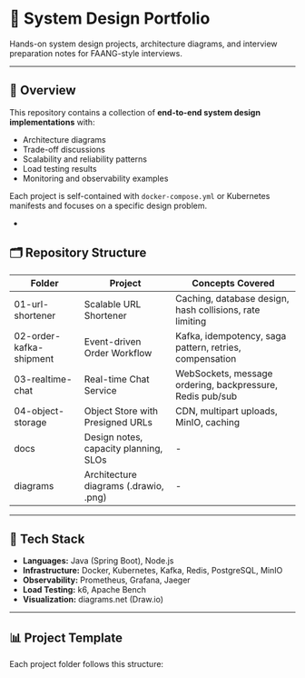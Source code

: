 # 🧠 System Design Portfolio

Hands-on system design projects, architecture diagrams, and interview preparation notes for FAANG-style interviews.

---

## 📘 Overview
This repository contains a collection of **end-to-end system design implementations** with:
- Architecture diagrams
- Trade-off discussions
- Scalability and reliability patterns
- Load testing results
- Monitoring and observability examples

Each project is self-contained with `docker-compose.yml` or Kubernetes manifests and focuses on a specific design problem.

-

## 🗂 Repository Structure
| Folder | Project | Concepts Covered |
|---------|----------|------------------|
| 01-url-shortener | Scalable URL Shortener | Caching, database design, hash collisions, rate limiting |
| 02-order-kafka-shipment | Event-driven Order Workflow | Kafka, idempotency, saga pattern, retries, compensation |
| 03-realtime-chat | Real-time Chat Service | WebSockets, message ordering, backpressure, Redis pub/sub |
| 04-object-storage | Object Store with Presigned URLs | CDN, multipart uploads, MinIO, caching |
| docs | Design notes, capacity planning, SLOs | - |
| diagrams | Architecture diagrams (.drawio, .png) | - |

---

## 🧰 Tech Stack
- **Languages:** Java (Spring Boot), Node.js
- **Infrastructure:** Docker, Kubernetes, Kafka, Redis, PostgreSQL, MinIO
- **Observability:** Prometheus, Grafana, Jaeger
- **Load Testing:** k6, Apache Bench
- **Visualization:** diagrams.net (Draw.io)

---

## 📊 Project Template
Each project folder follows this structure:

